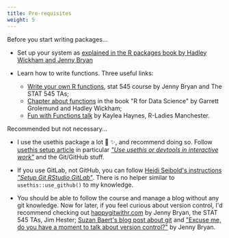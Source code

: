 ```yaml
---
title: Pre-requisites
weight: 5
---
```


Before you start writing packages...

* Set up your system as [explained in the R packages book by Hadley Wickham and Jenny Bryan](https://r-pkgs.org/setup.html)

* Learn how to write functions. Three useful links:
    * [Write your own R functions](https://stat545.com/functions-part1.html), stat 545 course by Jenny Bryan and The STAT 545 TAs;
    * [Chapter about functions](https://r4ds.had.co.nz/functions.html) in the book "R for Data Science" by Garrett Grolemund and Hadley Wickham;
    * [Fun with Functions talk](https://www.kaylea.co.uk/talk/funwithfunctions/) by Kaylea Haynes, R-Ladies Manchester.
    
Recommended but not necessary...
  
* I use the usethis package a lot :robot: :sparkles:, and recommend doing so. Follow [usethis setup article](https://usethis.r-lib.org/articles/articles/usethis-setup.html) in particular [_"Use usethis or devtools in interactive work"_](https://usethis.r-lib.org/articles/articles/usethis-setup.html#use-usethis-or-devtools-in-interactive-work-1) and the Git/GitHub stuff.

* If you use GitLab, not GitHub, you can follow [Heidi Seibold's instructions _"Setup Git RStudio GitLab"_](https://gitlab.com/HeidiSeibold/setup-git-rstudio-gitlab). There is no helper similar to `usethis::use_github()` to my knowledge.

* You should be able to follow the course and manage a blog without any git knowledge. Now for later, if you feel curious about version control, I'd recommend checking out [happygitwithr.com](https://happygitwithr.com/) by Jenny Bryan, the STAT 545 TAs, Jim Hester; [Suzan Baert's blog post about git](https://suzan.rbind.io/2018/03/reflections-4-months-of-github/) and ["Excuse me, do you have a moment to talk about version control?"](https://peerj.com/preprints/3159/) by Jenny Bryan.
 